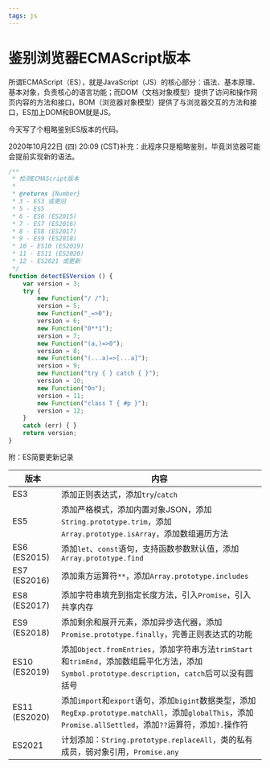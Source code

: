 ```yaml
---
tags: js
---
```


# 鉴别浏览器ECMAScript版本

所谓ECMAScript（ES），就是JavaScript（JS）的核心部分：语法、基本原理、基本对象，负责核心的语言功能；而DOM（文档对象模型）提供了访问和操作网页内容的方法和接口，BOM（浏览器对象模型）提供了与浏览器交互的方法和接口，ES加上DOM和BOM就是JS。

今天写了个粗略鉴别ES版本的代码。

2020年10月22日 (四) 20:09 (CST)补充：此程序只是粗略鉴别，毕竟浏览器可能会提前实现新的语法。

```js
/**
 * 检测ECMAScript版本
 * 
 * @returns {Number}
 * 3 - ES3 或更旧
 * 5 - ES5
 * 6 - ES6 (ES2015)
 * 7 - ES7 (ES2016)
 * 8 - ES8 (ES2017)
 * 9 - ES9 (ES2018)
 * 10 - ES10 (ES2019)
 * 11 - ES11 (ES2020)
 * 12 - ES2021 或更新
 */
function detectESVersion () {
    var version = 3;
    try {
        new Function("/ /");
        version = 5;
        new Function("_=>0");
        version = 6;
        new Function("0**1");
        version = 7;
        new Function("(a,)=>0");
        version = 8;
        new Function("(...a)=>[...a]");
        version = 9;
        new Function("try { } catch { }");
        version = 10;
        new Function("0n");
        version = 11;
        new Function("class T { #p }");
        version = 12;
    }
    catch (err) { }
    return version;
}
```

附：ES简要更新记录

| 版本 | 内容 |
| --- | --- |
| ES3 | 添加正则表达式，添加`try`/`catch` |
| ES5 | 添加严格模式，添加内置对象JSON，添加`String.prototype.trim`，添加`Array.prototype.isArray`，添加数组遍历方法 |
| ES6 (ES2015) | 添加`let`、`const`语句，支持函数参数默认值，添加`Array.prototype.find` |
| ES7 (ES2016) | 添加乘方运算符`**`，添加`Array.prototype.includes` |
| ES8 (ES2017) | 添加字符串填充到指定长度方法，引入`Promise`，引入共享内存 |
| ES9 (ES2018) | 添加剩余和展开元素，添加异步迭代器，添加`Promise.prototype.finally`，完善正则表达式的功能 |
| ES10 (ES2019) | 添加`Object.fromEntries`，添加字符串方法`trimStart`和`trimEnd`，添加数组扁平化方法，添加`Symbol.prototype.description`，`catch`后可以没有圆括号 |
| ES11 (ES2020) | 添加`import`和`export`语句，添加`bigint`数据类型，添加`RegExp.prototype.matchAll`，添加`globalThis`，添加`Promise.allSettled`，添加`??`运算符，添加`?.`操作符 |
| ES2021 | 计划添加：`String.prototype.replaceAll`，类的私有成员，弱对象引用，`Promise.any` |
